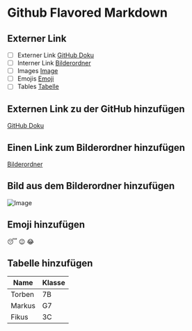 # Github Flavored Markdown

## Externer Link
- [ ] Externer Link [GitHub Doku](#externen-link-zu-der-github-hinzufügen)
- [ ] Interner Link [Bilderordner](#einen-link-zum-bilderordner-hinzufügen)
- [ ] Images [Image](#bild-aus-dem-bilderordner-hinzufügen)
- [ ] Emojis [Emoji](#emoji-hinzufügen)
- [ ] Tables [Tabelle](#tabelle-hinzufügen)

## Externen Link zu der GitHub hinzufügen
[GitHub Doku](https://help.github.com/en)

## Einen Link zum Bilderordner hinzufügen
[Bilderordner](./bdl-publishing-authoring-rita339/images/)

## Bild aus dem Bilderordner hinzufügen

![Image](./bdl-publishing-authoring-rita339/images/logo.png)

## Emoji hinzufügen

:sleeping: :wink: :joy:

## Tabelle hinzufügen

| Name | Klasse |
|------|--------|
| Torben | 7B |
| Markus | G7 |
| Fikus  | 3C |



